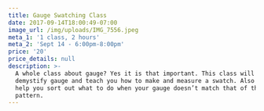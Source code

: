 ```yaml
---
title: Gauge Swatching Class
date: 2017-09-14T18:00:49-07:00
image_url: /img/uploads/IMG_7556.jpeg
meta_1: '1 class, 2 hours'
meta_2: 'Sept 14 - 6:00pm-8:00pm'
price: '20'
price_details: null
description: >-
  A whole class about gauge? Yes it is that important. This class will help
  demystify gauge and teach you how to make and measure a swatch. Also it will
  help you sort out what to do when your gauge doesn’t match that of the
  pattern.
---
```


